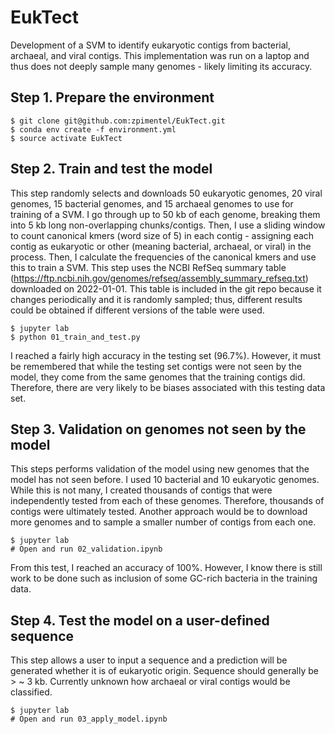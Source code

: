# EukTect
Development of a SVM to identify eukaryotic contigs from bacterial, archaeal, and viral contigs. This implementation was run on a laptop and thus does not deeply sample many genomes - likely limiting its accuracy.

## Step 1. Prepare the environment
```
$ git clone git@github.com:zpimentel/EukTect.git
$ conda env create -f environment.yml
$ source activate EukTect
```

## Step 2. Train and test the model
This step randomly selects and downloads 50 eukaryotic genomes, 20 viral genomes, 15 bacterial genomes, and 15 archaeal genomes to use for training of a SVM. I go through up to 50 kb of each genome, breaking them into 5 kb long non-overlapping chunks/contigs. Then, I use a sliding window to count canonical kmers (word size of 5) in each contig - assigning each contig as eukaryotic or other (meaning bacterial, archaeal, or viral) in the process. Then, I calculate the frequencies of the canonical kmers and use this to train a SVM. This step uses the NCBI RefSeq summary table (https://ftp.ncbi.nih.gov/genomes/refseq/assembly_summary_refseq.txt) downloaded on 2022-01-01. This table is included in the git repo because it changes periodically and it is randomly sampled; thus, different results could be obtained if different versions of the table were used.
```
$ jupyter lab
$ python 01_train_and_test.py
```
I reached a fairly high accuracy in the testing set (96.7%). However, it must be remembered that while the testing set contigs were not seen by the model, they come from the same genomes that the training contigs did. Therefore, there are very likely to be biases associated with this testing data set.  

## Step 3. Validation on genomes not seen by the model
This steps performs validation of the model using new genomes that the model has not seen before. I used 10 bacterial and 10 eukaryotic genomes. While this is not many, I created thousands of contigs that were independently tested from each of these genomes. Therefore, thousands of contigs were ultimately tested. Another approach would be to download more genomes and to sample a smaller number of contigs from each one.
```
$ jupyter lab
# Open and run 02_validation.ipynb
```
From this test, I reached an accuracy of 100%. However, I know there is still work to be done such as inclusion of some GC-rich bacteria in the training data.   

## Step 4. Test the model on a user-defined sequence
This step allows a user to input a sequence and a prediction will be generated whether it is of eukaryotic origin. Sequence should generally be > ~ 3 kb. Currently unknown how archaeal or viral contigs would be classified.
```
$ jupyter lab
# Open and run 03_apply_model.ipynb
```

